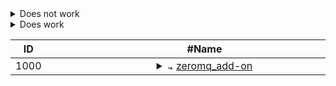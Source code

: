 <details><summary>Does not work</summary>
[hi](https://hello.ca)
</details>


<details><summary>Does work</summary>

[hi](https://hello.ca)

</details>

| ID | <div style="width:490px">#Name</div>    | #2    |
| :--------------:   | :--------------: | :--------------: |
| 1000 | <details><summary> <img src="https://cdn.splunkbase.splunk.com/media/public/icons/6b0855de-6900-11e3-b4de-005056ad5c72.png" alt="zeromq add-on" style="float: 10px; width:10px;"/> [zeromq_add-on](https://github.com/asimchamp/Splunk_Apps/tree/main/SplunkBase/1000_zeromq_add-on) </summary> <br /> Asim  | 283   |
